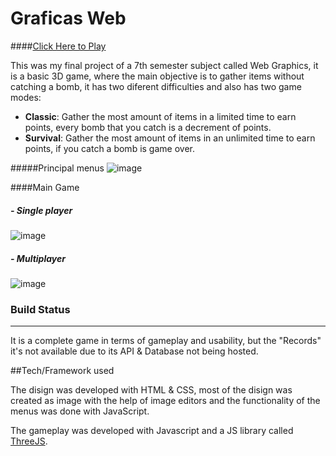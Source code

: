 # Graficas Web

####[Click Here to Play](https://edsonirammoreno.github.io/GraficasWeb/index.html "Click Here to Play")

This was my final project of a 7th semester subject called Web Graphics, it is a basic 3D game, where the main objective is to gather items without catching a bomb, it has two diferent difficulties and also has two game modes:

- **Classic**: Gather the most amount of items in a limited time to earn points, every bomb that you catch is a decrement of points.
- **Survival**: Gather the most amount of items in an unlimited time to earn points, if you catch a bomb is game over.

#####Principal menus
![image](https://user-images.githubusercontent.com/79424063/217752667-6805fdbc-756d-4009-a692-f9cd45d66bc8.png)

####Main Game

##### - Single player
![image](https://user-images.githubusercontent.com/79424063/217753078-ad69e246-653a-43f5-b48b-59ad8e27f70e.png)

##### - Multiplayer
![image](https://user-images.githubusercontent.com/79424063/217753327-dcb447f8-e7f7-40e3-bf80-287a2afdd23c.png)

### Build Status

------------

It is a complete game in terms of gameplay and usability, but the "Records"
it's not available due to its API & Database not being hosted.

##Tech/Framework used

The disign was developed with HTML & CSS, most of the disign was created as image with the help of image editors and the functionality of the menus was done with JavaScript.

The gameplay was developed with Javascript and a JS library called [ThreeJS](https://threejs.org/ "ThreeJS").
